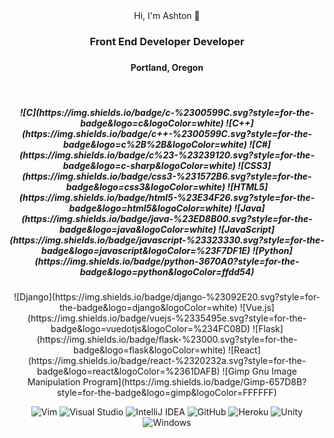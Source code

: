 <div align="center"> Hi, I'm Ashton 👋
  <h3><b>Front End Developer Developer</b></h3>
  <h3></h3>
  <h4>Portland, Oregon</h4>
  <br>
  <h5>
    ![C](https://img.shields.io/badge/c-%2300599C.svg?style=for-the-badge&logo=c&logoColor=white)  
    ![C++](https://img.shields.io/badge/c++-%2300599C.svg?style=for-the-badge&logo=c%2B%2B&logoColor=white)  
    ![C#](https://img.shields.io/badge/c%23-%23239120.svg?style=for-the-badge&logo=c-sharp&logoColor=white)
    ![CSS3](https://img.shields.io/badge/css3-%231572B6.svg?style=for-the-badge&logo=css3&logoColor=white)  
    ![HTML5](https://img.shields.io/badge/html5-%23E34F26.svg?style=for-the-badge&logo=html5&logoColor=white)  
    ![Java](https://img.shields.io/badge/java-%23ED8B00.svg?style=for-the-badge&logo=java&logoColor=white)  
    ![JavaScript](https://img.shields.io/badge/javascript-%23323330.svg?style=for-the-badge&logo=javascript&logoColor=%23F7DF1E)  
    ![Python](https://img.shields.io/badge/python-3670A0?style=for-the-badge&logo=python&logoColor=ffdd54)
  </h5>
![Django](https://img.shields.io/badge/django-%23092E20.svg?style=for-the-badge&logo=django&logoColor=white)
![Vue.js](https://img.shields.io/badge/vuejs-%2335495e.svg?style=for-the-badge&logo=vuedotjs&logoColor=%234FC08D)
![Flask](https://img.shields.io/badge/flask-%23000.svg?style=for-the-badge&logo=flask&logoColor=white)
![React](https://img.shields.io/badge/react-%2320232a.svg?style=for-the-badge&logo=react&logoColor=%2361DAFB)
![Gimp Gnu Image Manipulation Program](https://img.shields.io/badge/Gimp-657D8B?style=for-the-badge&logo=gimp&logoColor=FFFFFF)
  
![Vim](https://img.shields.io/badge/VIM-%2311AB00.svg?style=for-the-badge&logo=vim&logoColor=white)
![Visual Studio](https://img.shields.io/badge/Visual%20Studio-5C2D91.svg?style=for-the-badge&logo=visual-studio&logoColor=white)
![IntelliJ IDEA](https://img.shields.io/badge/IntelliJIDEA-000000.svg?style=for-the-badge&logo=intellij-idea&logoColor=white)
![GitHub](https://img.shields.io/badge/github-%23121011.svg?style=for-the-badge&logo=github&logoColor=white)
![Heroku](https://img.shields.io/badge/heroku-%23430098.svg?style=for-the-badge&logo=heroku&logoColor=white)
![Unity](https://img.shields.io/badge/unity-%23000000.svg?style=for-the-badge&logo=unity&logoColor=white)
![Windows](https://img.shields.io/badge/Windows-0078D6?style=for-the-badge&logo=windows&logoColor=white)
</div>
  <!--
**shortstring/shortstring** is a ✨ _special_ ✨ repository because its `README.md` (this file) appears on your GitHub profile.

Here are some ideas to get you started:

- 🔭 I’m currently working on ...
- 🌱 I’m currently learning ...
- 👯 I’m looking to collaborate on ...
- 🤔 I’m looking for help with ...
- 💬 Ask me about ...
- 📫 How to reach me: ...
- 😄 Pronouns: ...
- ⚡ Fun fact: ...
-->
